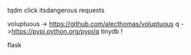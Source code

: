 tqdm
click
itsdangerous
requests

voluptuous -> https://github.com/alecthomas/voluptuous
q ->https://pypi.python.org/pypi/q
tinydb !

flask
